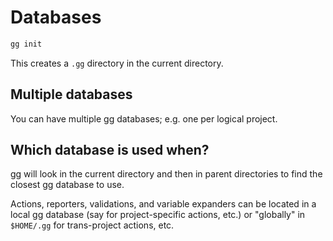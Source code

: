 # Databases

```sh
gg init
```

This creates a `.gg` directory in the current directory.

## Multiple databases

You can have multiple gg databases; e.g. one per logical project.

## Which database is used when?

gg will look in the current directory and then in parent directories to
find the closest gg database to use.

Actions, reporters, validations, and variable expanders can be located in a local
gg database (say for project-specific actions, etc.) or "globally" in `$HOME/.gg`
for trans-project actions, etc.
